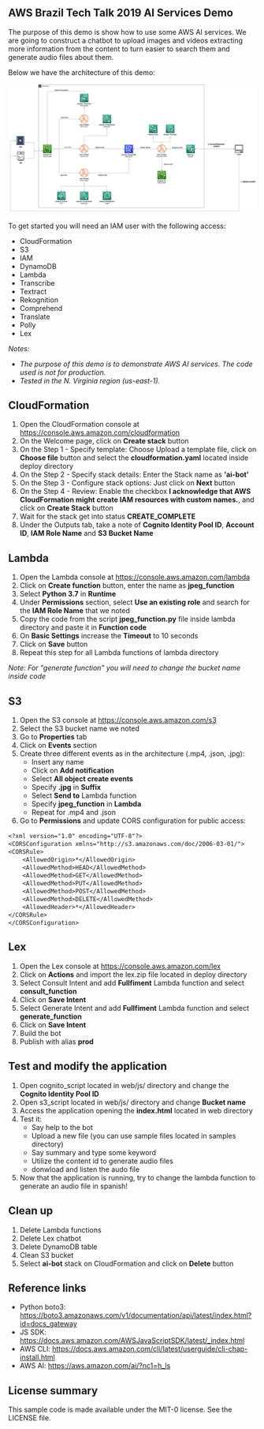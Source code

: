 ## AWS Brazil Tech Talk 2019 AI Services Demo

The purpose of this demo is show how to use some AWS AI services. We are going to construct a chatbot to upload images and videos extracting more information from the content to turn easier to search them and generate audio files about them.

Below we have the architecture of this demo:

![demo](architecture/AI-Bot.jpg)

To get started you will need an IAM user with the following access:
- CloudFormation
- S3
- IAM
- DynamoDB
- Lambda
- Transcribe
- Textract
- Rekognition
- Comprehend
- Translate
- Polly
- Lex

_Notes:_ 
* _The purpose of this demo is to demonstrate AWS AI services. The code used is not for production._
* _Tested in the N. Virginia region (us-east-1)._

## CloudFormation
1. Open the CloudFormation console at https://console.aws.amazon.com/cloudformation
2. On the Welcome page, click on **Create stack** button
3. On the Step 1 - Specify template: Choose Upload a template file, click on **Choose file** button and select the **cloudformation.yaml** located inside deploy directory
4. On the Step 2 - Specify stack details: Enter the Stack name as **'ai-bot'**
5. On the Step 3 - Configure stack options: Just click on **Next** button
6. On the Step 4 - Review: Enable the checkbox **I acknowledge that AWS CloudFormation might create IAM resources with custom names.**, and click on **Create Stack** button
7. Wait for the stack get into status **CREATE_COMPLETE**
8. Under the Outputs tab, take a note of **Cognito Identity Pool ID**, **Account ID**, **IAM Role Name** and **S3 Bucket Name**
  
## Lambda
1. Open the Lambda console at https://console.aws.amazon.com/lambda
2. Click on **Create function** button, enter the name as **jpeg_function**
3. Select **Python 3.7** in **Runtime**
4. Under **Permissions** section, select **Use an existing role** and search for the **IAM Role Name** that we noted
5. Copy the code from the script **jpeg_function.py** file inside lambda directory and paste it in **Function code**
6. On **Basic Settings** increase the **Timeout** to 10 seconds
7. Click on **Save** button
8. Repeat this step for all Lambda functions of lambda directory

_Note: For "generate function" you will need to change the bucket name inside code_

## S3
1. Open the S3 console at https://console.aws.amazon.com/s3
2. Select the S3 bucket name we noted
3. Go to **Properties** tab
4. Click on **Events** section
5. Create three different events as in the architecture (.mp4, .json, .jpg):
   * Insert any name
   * Click on **Add notification**
   * Select **All object create events**
   * Specify **.jpg** in **Suffix**
   * Select **Send to** Lambda function
   * Specify **jpeg_function** in **Lambda**
   * Repeat for .mp4 and .json
6. Go to **Permissions** and update CORS configuration for public access:
```
<?xml version="1.0" encoding="UTF-8"?>
<CORSConfiguration xmlns="http://s3.amazonaws.com/doc/2006-03-01/">
<CORSRule>
    <AllowedOrigin>*</AllowedOrigin>
    <AllowedMethod>HEAD</AllowedMethod>
    <AllowedMethod>GET</AllowedMethod>
    <AllowedMethod>PUT</AllowedMethod>
    <AllowedMethod>POST</AllowedMethod>
    <AllowedMethod>DELETE</AllowedMethod>
    <AllowedHeader>*</AllowedHeader>
</CORSRule>
</CORSConfiguration>
```

## Lex
1. Open the Lex console at https://console.aws.amazon.com/lex
2. Click on **Actions** and import the lex.zip file located in deploy directory
3. Select Consult Intent and add **Fullfiment** Lambda function and select **consult_function**
4. Click on **Save Intent**
5. Select Generate Intent and add **Fullfiment** Lambda function and select **generate_function**
6. Click on **Save Intent**
7. Build the bot
8. Publish with alias **prod**

## Test and modify the application ##
1. Open cognito_script located in web/js/ directory and change the **Cognito Identity Pool ID**
2. Open s3_script located in web/js/ directory and change **Bucket name**
3. Access the application opening the **index.html** located in web directory
4. Test it:
   * Say help to the bot
   * Upload a new file (you can use sample files located in samples directory)
   * Say summary and type some keyword
   * Utilize the content id to generate audio files
   * donwload and listen the audo file
5. Now that the application is running, try to change the lambda function to generate an audio file in spanish!

## Clean up
1. Delete Lambda functions
2. Delete Lex chatbot
3. Delete DynamoDB table
4. Clean S3 bucket
5. Select **ai-bot** stack on CloudFormation and click on **Delete** button

## Reference links
* Python boto3: https://boto3.amazonaws.com/v1/documentation/api/latest/index.html?id=docs_gateway
* JS SDK: https://docs.aws.amazon.com/AWSJavaScriptSDK/latest/_index.html
* AWS CLI: https://docs.aws.amazon.com/cli/latest/userguide/cli-chap-install.html
* AWS AI: https://aws.amazon.com/ai/?nc1=h_ls

## License summary
This sample code is made available under the MIT-0 license. See the LICENSE file.
